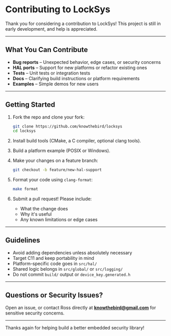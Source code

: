 # Contributing to LockSys

Thank you for considering a contribution to LockSys! This project is still in early development, and help is appreciated.

---

## What You Can Contribute

- **Bug reports** – Unexpected behavior, edge cases, or security concerns
- **HAL ports** – Support for new platforms or refactor existing ones
- **Tests** – Unit tests or integration tests
- **Docs** – Clarifying build instructions or platform requirements
- **Examples** – Simple demos for new users

---

## Getting Started

1. Fork the repo and clone your fork:
   ```bash
   git clone https://github.com/knowthebird/locksys
   cd locksys
   ```

2. Install build tools (CMake, a C compiler, optional clang tools).

3. Build a platform example (POSIX or Windows).

4. Make your changes on a feature branch:
   ```bash
   git checkout -b feature/new-hal-support
   ```

5. Format your code using `clang-format`:
   ```bash
   make format
   ```

6. Submit a pull request! Please include:
   - What the change does
   - Why it's useful
   - Any known limitations or edge cases

---

## Guidelines

- Avoid adding dependencies unless absolutely necessary
- Target C11 and keep portability in mind
- Platform-specific code goes in `src/hal/`
- Shared logic belongs in `src/global/` or `src/logging/`
- Do not commit `build/` output or `device_key.generated.h`

---

## Questions or Security Issues?

Open an issue, or contact Ross directly at **knowthebird@gmail.com** for sensitive security concerns.

---

Thanks again for helping build a better embedded security library!

